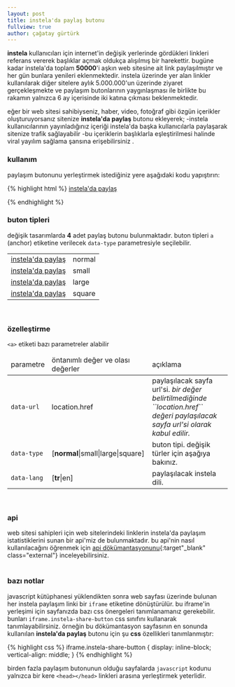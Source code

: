 ```yaml
---
layout: post
title: instela'da paylaş butonu
fullview: true
author: çağatay gürtürk
---
```


 **instela** kullanıcıları için internet'in değişik yerlerinde gördükleri linkleri referans vererek başlıklar açmak  oldukça alışılmış bir harekettir. bugüne kadar instela'da toplam **50000**'i aşkın web sitesine ait link paylaşılmıştır ve her gün bunlara yenileri eklenmektedir. instela üzerinde yer alan linkler kullanılarak diğer sitelere aylık 5.000.000'un üzerinde ziyaret gerçekleşmekte ve paylaşım butonlarının yaygınlaşması ile birlikte bu rakamın yalnızca 6 ay içerisinde iki katına çıkması beklenmektedir.

eğer bir web sitesi sahibiyseniz, haber, video, fotoğraf gibi özgün içerikler oluşturuyorsanız sitenize **instela'da paylaş** butonu ekleyerek;
-instela kullanıcılarının yayınladığınız içeriği instela'da başka kullanıcılarla paylaşarak sitenize trafik sağlayabilir 
-bu içeriklerin başlıklarla eşleştirilmesi halinde viral yayılım sağlama şansına erişebilirsiniz .  
  
### kullanım

paylaşım butonunu yerleştirmek istediğiniz yere aşağıdaki kodu yapıştırın:

{% highlight html %}
<a href="https://tr.instela.com" class="instela-share">instela'da paylaş</a>
<script>!function(d, s, id) {var js, ijs = d.getElementsByTagName(s)[0], p = /^http:/.test(d.location) ? 'http' : 'https';if (!d.getElementById(id)) {js = d.createElement(s);js.id = id;js.src = p + '://widgets.instela.com/instela.js';ijs.parentNode.insertBefore(js, ijs);}}(document, 'script', 'instela-sjs');</script>
{% endhighlight %}
<br>

### buton tipleri

değişik tasarımlarda **4** adet paylaş butonu bulunmaktadır. buton tipleri ``a`` (anchor) etiketine verilecek ``data-type`` parametresiyle seçilebilir.

<table class="table table-bordered table-striped">
<colgroup>
        <col class="col-xs-1">
        <col class="col-xs-2">
</colgroup>
<tr>
<td>
<a href="https://tr.instela.com" class="instela-share" data-type="normal">instela'da paylaş</a>
</td>
<td>normal</td>
</tr>
<tr>
<td>
<a href="https://tr.instela.com" class="instela-share" data-type="small">instela'da paylaş</a>
</td>
<td>small</td>
</tr>
<tr>
<td>
<a href="https://tr.instela.com" class="instela-share" data-type="large">instela'da paylaş</a>
</td>
<td>large</td>
</tr>
<tr>
<td>
<a href="https://tr.instela.com" class="instela-share" data-type="square">instela'da paylaş</a>
</td>
<td>square</td>
</tr>
</table><br>

### özelleştirme

``<a>`` etiketi bazı parametreler alabilir

<div class="table-responsive">
<table class="table table-bordered table-striped">
<colgroup>
        <col class="col-xs-2">
        <col class="col-xs-2">
        <col class="col-xs-8">
</colgroup>
<thead>
<tr>
<td>parametre</td><td>öntanımlı değer ve olası değerler</td><td>açıklama</td>
</tr>
</thead>
<tbody>
<tr>
<td><code>data-url</code></td>
<td>location.href</td>
<td>paylaşılacak sayfa url'si. <i>bir değer belirtilmediğinde  ``location.href`` değeri paylaşılacak sayfa url'si olarak kabul edilir.</i></td>
</tr>
<tr>
<td><code>data-type</code></td>
<td>[<b>normal</b>|small|large|square]</td>
<td>buton tipi. değişik türler için aşağıya bakınız.</i></td>
</tr>
<tr>
<td><code>data-lang</code></td>
<td>[<b>tr</b>|en]</td>
<td>paylaşılacak instela dili.</i></td>
</tr>
</tbody>
</table>
</div><br>

### api

web sitesi sahipleri için web sitelerindeki linklerin instela'da paylaşım istatistiklerini sunan bir api'miz de bulunmaktadır. bu api'nin nasıl kullanılacağını öğrenmek için [api dökümantasyonunu](http://docs.instela.apiary.io/#reference/links){:target"_blank" class="external"} inceleyebilirsiniz.
<br>
<br>

### bazı notlar

javascript kütüphanesi yüklendikten sonra web sayfası üzerinde bulunan her instela paylaşım linki bir ``iframe`` etiketine dönüştürülür. bu iframe'in yerleşimi için sayfanızda bazı css önergeleri tanımlanamanız gerekebilir. bunları ``iframe.instela-share-button`` css sınıfını kullanarak tanımlayabilirsiniz. örneğin bu dökümantasyon sayfasının en sonunda kullanılan **instela'da paylaş** butonu için şu **css** özellikleri tanımlanmıştır:

{% highlight css %}
iframe.instela-share-button {
    display: inline-block;
    vertical-align: middle;
}
{% endhighlight %}

birden fazla paylaşım butonunun olduğu sayfalarda ``javascript`` kodunu yalnızca bir kere ``<head></head>`` linkleri arasına yerleştirmek yeterlidir.

